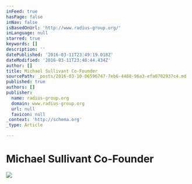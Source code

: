 ```yaml
---
inFeed: true
hasPage: false
inNav: false
isBasedOnUrl: 'http://www.radius-group.org/'
inLanguage: null
starred: true
keywords: []
description: ''
datePublished: '2016-03-11T23:49:19.018Z'
dateModified: '2016-03-11T23:48:44.434Z'
author: []
title: Michael Sullivant Co-Founder
sourcePath: _posts/2016-03-10-06596747-7eb6-4488-96a3-efa0702937c4.md
published: true
authors: []
publisher:
  name: radius-group.org
  domain: www.radius-group.org
  url: null
  favicon: null
_context: 'http://schema.org'
_type: Article

---
```

# Michael Sullivant Co-Founder
![](http://www.radius-group.org/uploads/2/3/1/5/23152932/5665232.png)